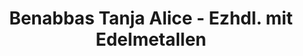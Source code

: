 ---
title: "Benabbas Tanja Alice - Ezhdl. mit Edelmetallen"
url: /klagenfurt-am-woerthersee/benabbas-tanja-alice-ezhdl-mit-edelmetallen/
shop: Allgemein
---